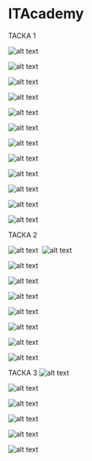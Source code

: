 # ITAcademy
ТАСКА 1

![alt text](https://github.com/valikkr/ITAcademy/blob/main/task1/Screenshot%20at%20Jun%2023%2021-21-29.png "задание1")

![alt text](https://github.com/valikkr/ITAcademy/blob/main/task1/Screenshot%20at%20Jun%2023%2021-26-55.png "задание1")

![alt text](https://github.com/valikkr/ITAcademy/blob/main/task1/Screenshot%20at%20Jun%2023%2021-29-01.png "задание1")

![alt text](https://github.com/valikkr/ITAcademy/blob/main/task1/Screenshot%20at%20Jun%2023%2021-29-16.png "задание1")

![alt text](https://github.com/valikkr/ITAcademy/blob/main/task1/Screenshot%20at%20Jun%2023%2021-30-40.png "задание1")

![alt text](https://github.com/valikkr/ITAcademy/blob/main/task1/Screenshot%20at%20Jun%2023%2021-34-28.png "задание1")

![alt text](https://github.com/valikkr/ITAcademy/blob/main/task1/Screenshot%20at%20Jun%2023%2021-41-27.png "задание1")

![alt text](https://github.com/valikkr/ITAcademy/blob/main/task1/Screenshot%20at%20Jun%2023%2021-42-11.png "задание1")

![alt text](https://github.com/valikkr/ITAcademy/blob/main/task1/Screenshot%20at%20Jun%2023%2021-42-46.png "задание1")

![alt text](https://github.com/valikkr/ITAcademy/blob/main/task1/Screenshot%20at%20Jun%2023%2021-44-41.png "задание1")

![alt text](https://github.com/valikkr/ITAcademy/blob/main/task1/Screenshot%20at%20Jun%2023%2021-47-52.png "задание1")

![alt text](https://github.com/valikkr/ITAcademy/blob/main/task1/Screenshot%20at%20Jun%2023%2021-49-32.png "задание1")



ТАСКА 2



![alt text](https://github.com/valikkr/ITAcademy/blob/main/task2/Screenshot%20at%20Jun%2023%2015-02-55.png "задание2")
​
![alt text](https://github.com/valikkr/ITAcademy/blob/main/task2/Screenshot%20at%20Jun%2023%2015-03-17.png "задание2")

![alt text](https://github.com/valikkr/ITAcademy/blob/main/task2/Screenshot%20at%20Jun%2023%2015-06-18.png "задание2")

![alt text](https://github.com/valikkr/ITAcademy/blob/main/task2/Screenshot%20at%20Jun%2023%2015-10-14.png "задание2")

![alt text](https://github.com/valikkr/ITAcademy/blob/main/task2/Screenshot%20at%20Jun%2023%2015-13-23.png "задание2")

![alt text](https://github.com/valikkr/ITAcademy/blob/main/task2/Screenshot%20at%20Jun%2023%2015-17-48.png "задание2")

![alt text](https://github.com/valikkr/ITAcademy/blob/main/task2/Screenshot%20at%20Jun%2023%2015-20-05.png "задание2")

![alt text](https://github.com/valikkr/ITAcademy/blob/main/task2/Screenshot%20at%20Jun%2023%2015-26-35.png "задание2")

![alt text](https://github.com/valikkr/ITAcademy/blob/main/task2/Screenshot%20at%20Jun%2023%2015-27-07.png "задание2")


ТАСКА 3
![alt text](https://github.com/valikkr/ITAcademy/blob/main/task3/Screenshot%20at%20Jun%2024%2015-20-18.png "задание3")

![alt text](https://github.com/valikkr/ITAcademy/blob/main/task3/Screenshot%20at%20Jun%2024%2017-17-49.png "задание3")

![alt text](https://github.com/valikkr/ITAcademy/blob/main/task3/Screenshot%20at%20Jun%2024%2022-26-25.png "задание3")

![alt text](https://github.com/valikkr/ITAcademy/blob/main/task3/Screenshot%20at%20Jun%2024%2022-27-15.png "задание3")

![alt text](https://github.com/valikkr/ITAcademy/blob/main/task3/Screenshot%20at%20Jun%2024%2022-28-07.png "задание3")

![alt text](https://github.com/valikkr/ITAcademy/blob/main/task3/Screenshot%20at%20Jun%2024%2022-29-27.png "задание3")
